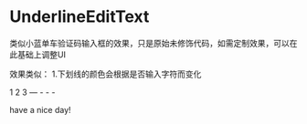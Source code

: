 # UnderlineEditText
类似小蓝单车验证码输入框的效果，只是原始未修饰代码，如需定制效果，可以在此基础上调整UI

效果类似：
1.下划线的颜色会根据是否输入字符而变化

1 2 3 
— - - -

have a nice day!
